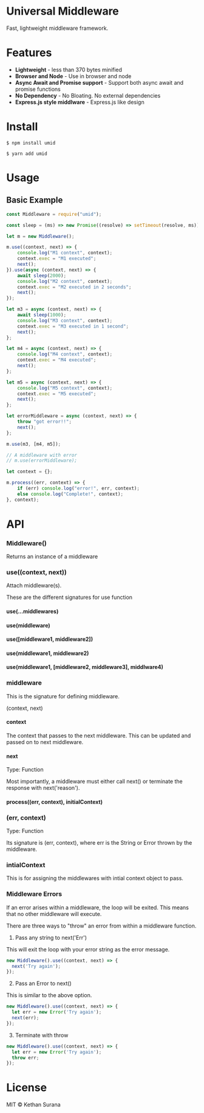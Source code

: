 # Universal Middleware

Fast, lightweight middleware framework.

# Features

* **Lightweight** - less than 370 bytes minified
* **Browser and Node** - Use in browser and node
* **Async Await and Promise support** - Support both async await and promise functions
* **No Dependency** - No Bloating. No external dependencies
* **Express.js style middlware** - Express.js like design

# Install

```
$ npm install umid

$ yarn add umid
```
# Usage

## Basic Example

```js
const Middleware = require("umid");

const sleep = (ms) => new Promise((resolve) => setTimeout(resolve, ms));

let m = new Middleware();

m.use((context, next) => {
	console.log("M1 context", context);
	context.exec = "M1 executed";
	next();
}).use(async (context, next) => {
	await sleep(2000);
	console.log("M2 context", context);
	context.exec = "M2 executed in 2 seconds";
	next();
});

let m3 = async (context, next) => {
	await sleep(1000);
	console.log("M3 context", context);
	context.exec = "M3 executed in 1 second";
	next();
};

let m4 = async (context, next) => {
	console.log("M4 context", context);
	context.exec = "M4 executed";
	next();
};

let m5 = async (context, next) => {
	console.log("M5 context", context);
	context.exec = "M5 executed";
	next();
};

let errorMiddleware = async (context, next) => {
	throw "got error!!";
	next();
};

m.use(m3, [m4, m5]);

// A middleware with error
// m.use(errorMiddleware);

let context = {};

m.process((err, context) => {
	if (err) console.log("error!", err, context);
	else console.log("Complete!", context);
}, context);

```

# API

### Middleware()

Returns an instance of a middleware

### use((context, next))

Attach middleware(s).

These are the different signatures for use function

#### use(...middlewares)
#### use(middleware)
#### use([middleware1, middleware2])
#### use(middleware1, middleware2)
#### use(middleware1, [middleware2, middleware3], middlware4)

### middleware

This is the signature for defining middleware.

(context, next)

#### context

The context that passes to the next middleware. This can be updated and passed on to next middleware.

#### next

Type: Function

Most importantly, a middleware must either call next() or terminate the response with next('reason').

#### process((err, context), initialContext)

### (err, context)

Type: Function

Its signature is (err, context), where err is the String or Error thrown by the middleware.

### intialContext

This is for assigning the middlewares with intial context object to pass.

### Middleware Errors

If an error arises within a middleware, the loop will be exited. This means that no other middleware will execute.

There are three ways to "throw" an error from within a middleware function.

1. Pass any string to next('Err')

This will exit the loop with your error string as the error message.

```js
new Middleware().use((context, next) => {
  next('Try again');
});
```

2. Pass an Error to next()

This is similar to the above option.

```js
new Middleware().use((context, next) => {
  let err = new Error('Try again');
  next(err);
});
```
3. Terminate with throw

```js
new Middleware().use((context, next) => {
  let err = new Error('Try again');
  throw err;
});
```

# License

MIT © Kethan Surana
